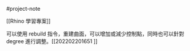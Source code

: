 #project-note 

[[Rhino 學習專案]]

可以使用 rebuild 指令，重建曲面，可以增加或減少控制點，同時也可以針對 degree 進行調整。[[202202201651 ]]